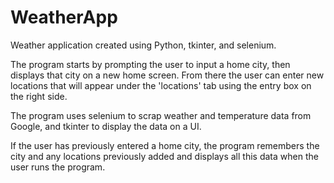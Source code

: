 # WeatherApp
Weather application created using Python, tkinter, and selenium.

The program starts by prompting the user to input a home city, then displays that city on a new home screen.
From there the user can enter new locations that will appear under the 'locations' tab using the entry box on the right side.

The program uses selenium to scrap weather and temperature data from Google, and tkinter to display the data on a UI.

If the user has previously entered a home city, the program remembers the city and any locations previously added
and displays all this data when the user runs the program.
